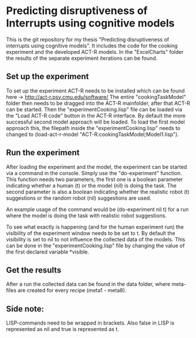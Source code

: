 # Predicting disruptiveness of Interrupts using cognitive models
This is the git repository for my thesis "Predicting disruptiveness of interrupts using cognitive models".
It includes the code for the cooking experiment and the developed ACT-R models.
In the "ExcelCharts" folder the results of the separate experiment iterations can be found.

## Set up the experiment
To set up the experiment ACT-R needs to be installed which can be found here -> http://act-r.psy.cmu.edu/software/ 
The entire "cookingTaskModel" folder then needs to be dragged into the ACT-R mainfolder, after that ACT-R can be started.
Then the "experimentCooking.lisp" file can be loaded via the "Load ACT-R code" button in the ACT-R interface. By default the more successful second model approach will be loaded. To load the first model approach this, the filepath inside the "experimentCooking.lisp" needs to changed to (load-act-r-model "ACT-R:cookingTaskModel;Model1.lisp").

## Run the experiment
After loading the experiment and the model, the experiment can be started via a command in the console. Simply use the "do-experiment" function. This function needs two parameters, the first one is a boolean parameter indicating whether a human (t) or the model (nil) is doing the task. The second parameter is also a boolean indicating whether the realistic robot (t) suggestions or the random robot (nil) suggestions are used.

An example usage of the command would be (do-experiment nil t) for a run where the model is doing the task with realistic robot suggestions.

To see what exactly is happening (and for the human experiment run) the visibility of the experiment window needs to be set to t. By default the visibility is set to nil to not influence the collected data of the models. This can be done in the "experimentCooking.lisp" file by changing the value of the first declared variable *visible.

## Get the results
After a run the collected data can be found in the data folder, where meta-files are created for every recipe (meta1 - meta8).
## Side note: 
LISP-commands need to be wrapped in brackets. Also false in LISP is represented as nil and true is represented as t.
